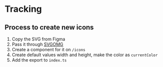 # Tracking

## Process to create new icons

1. Copy the SVG from Figma
2. Pass it through [SVGOMG]('https://jakearchibald.github.io/svgomg/')
3. Create a component for it on `/icons`
4. Create default values width and height, make the color as `currentColor`
5. Add the export to `index.ts`
